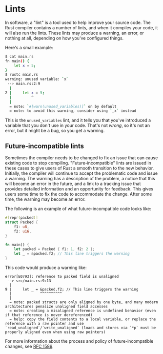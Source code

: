 # Lints

In software, a "lint" is a tool used to help improve your source code. The
Rust compiler contains a number of lints, and when it compiles your code, it will
also run the lints. These lints may produce a warning, an error, or nothing at all,
depending on how you've configured things.

Here's a small example:

```bash
$ cat main.rs
fn main() {
    let x = 5;
}
$ rustc main.rs
warning: unused variable: `x`
 --> main.rs:2:9
  |
2 |     let x = 5;
  |         ^
  |
  = note: `#[warn(unused_variables)]` on by default
  = note: to avoid this warning, consider using `_x` instead
```

This is the `unused_variables` lint, and it tells you that you've introduced
a variable that you don't use in your code. That's not *wrong*, so it's not
an error, but it might be a bug, so you get a warning.

## Future-incompatible lints

Sometimes the compiler needs to be changed to fix an issue that can cause
existing code to stop compiling. "Future-incompatible" lints are issued in
these cases to give users of Rust a smooth transition to the new behavior.
Initially, the compiler will continue to accept the problematic code and issue
a warning. The warning has a description of the problem, a notice that this
will become an error in the future, and a link to a tracking issue that
provides detailed information and an opportunity for feedback. This gives
users some time to fix the code to accommodate the change. After some time,
the warning may become an error.

The following is an example of what future-incompatible code looks like:

```rust
#[repr(packed)]
struct Packed {
    f1: u8,
    f2: u16,
}

fn main() {
    let packed = Packed { f1: 1, f2: 2 };
    let _ = &packed.f2; // This line triggers the warning
}
```

This code would produce a warning like:

```text
error[E0793]: reference to packed field is unaligned
 --> src/main.rs:9:13
  |
9 |     let _ = &packed.f2; // This line triggers the warning
  |             ^^^^^^^^^^
  |
  = note: packed structs are only aligned by one byte, and many modern architectures penalize unaligned field accesses
  = note: creating a misaligned reference is undefined behavior (even if that reference is never dereferenced)
  = help: copy the field contents to a local variable, or replace the reference with a raw pointer and use `read_unaligned`/`write_unaligned` (loads and stores via `*p` must be properly aligned even when using raw pointers)

```

For more information about the process and policy of future-incompatible
changes, see [RFC 1589].

[RFC 1589]: https://github.com/rust-lang/rfcs/blob/master/text/1589-rustc-bug-fix-procedure.md
